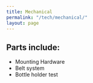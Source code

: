```yaml
---
title: Mechanical
permalink: "/tech/mechanical/"
layout: page
---
```


## Parts include:
* Mounting Hardware
* Belt system
* Bottle holder
test
